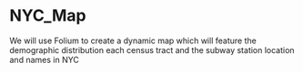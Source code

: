 # NYC_Map

We will use Folium to create a dynamic map which will feature the demographic distribution each census tract and the subway station location and names in NYC
